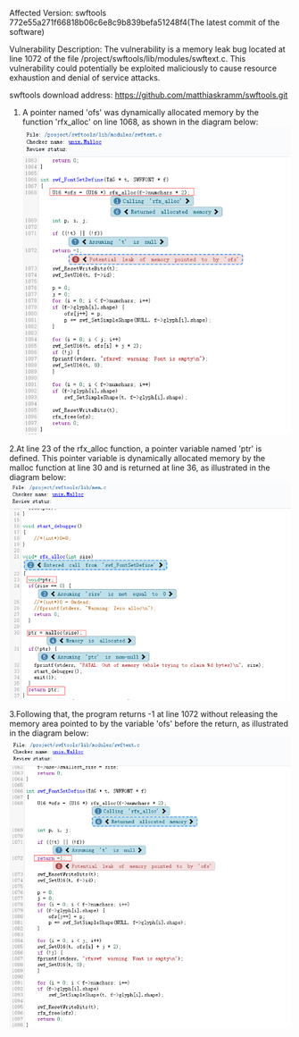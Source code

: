 Affected Version:
swftools 772e55a271f66818b06c6e8c9b839befa51248f4(The latest commit of the software)

Vulnerability Description:
The vulnerability is a memory leak bug located at line 1072 of the file /project/swftools/lib/modules/swftext.c. This vulnerability could potentially be exploited maliciously to cause resource exhaustion and denial of service attacks.

swftools download address:
https://github.com/matthiaskramm/swftools.git

1. A pointer named 'ofs' was dynamically allocated memory by the function 'rfx_alloc' on line 1068, as shown in the diagram below:
![image](https://github.com/LuMingYinDetect/swftools_defects/blob/main/swftools_1.png)

2.At line 23 of the rfx_alloc function, a pointer variable named 'ptr' is defined. This pointer variable is dynamically allocated memory by the malloc function at line 30 and is returned at line 36, as illustrated in the diagram below:
![image](https://github.com/LuMingYinDetect/swftools_defects/blob/main/swftools_2.png)

3.Following that, the program returns -1 at line 1072 without releasing the memory area pointed to by the variable 'ofs' before the return, as illustrated in the diagram below:
![image](https://github.com/LuMingYinDetect/swftools_defects/blob/main/swftools_3.png)
